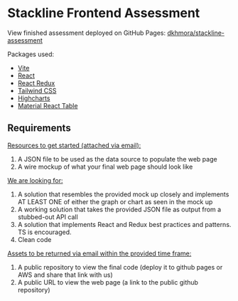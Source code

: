 # Stackline Frontend Assessment

View finished assessment deployed on GitHub Pages: [dkhmora/stackline-assessment](https://dkhmora.github.io/stackline-assessment/)

Packages used:
- [Vite](https://github.com/vitejs/vite)
- [React](https://github.com/facebook/react)
- [React Redux](https://github.com/reduxjs/react-redux)
- [Tailwind CSS](https://github.com/tailwindlabs/tailwindcss)
- [Highcharts](https://github.com/highcharts/highcharts)
- [Material React Table](https://github.com/KevinVandy/material-react-table)

## Requirements
<u>Resources to get started (attached via email):</u>
1. A JSON file to be used as the data source to populate the web page
2. A wire mockup of what your final web page should look like

<u>We are looking for:</u>
1. A solution that resembles the provided mock up closely and implements AT LEAST ONE of either the graph or chart as seen in the mock up
2. A working solution that takes the provided JSON file as output from a stubbed-out API call
3. A solution that implements React and Redux best practices and patterns. TS is encouraged.
4. Clean code

<u>Assets to be returned via email within the provided time frame:</u>
1. A public repository to view the final code (deploy it to github pages or AWS and share that link with us)
2. A public URL to view the web page (a link to the public github repository)